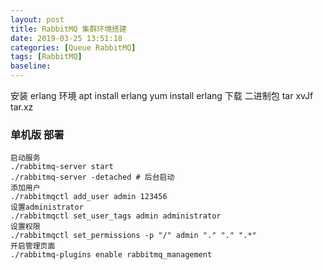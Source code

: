 ```yaml
---
layout: post
title: RabbitMQ 集群环境搭建
date: 2019-03-25 13:51:18
categories: [Queue RabbitMQ]
tags: [RabbitMQ]
baseline:
---
```



安装 erlang 环境
apt install erlang
yum install erlang
下载 二进制包
tar xvJf tar.xz

### 单机版 部署

```
启动服务
./rabbitmq-server start
./rabbitmq-server -detached # 后台启动
添加用户
./rabbitmqctl add_user admin 123456
设置administrator
./rabbitmqctl set_user_tags admin administrator
设置权限
./rabbitmqctl set_permissions -p "/" admin "." "." ".*"
开启管理页面
./rabbitmq-plugins enable rabbitmq_management
```
